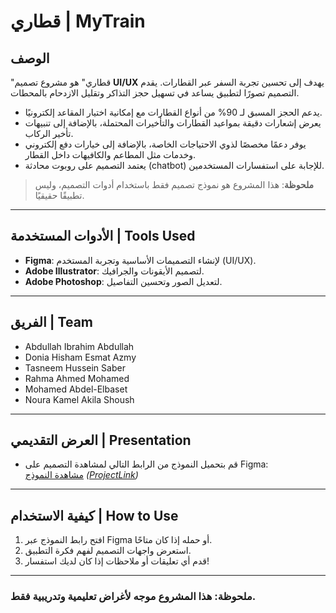 # قطاري | MyTrain

## الوصف
"قطاري" هو مشروع تصميم **UI/UX** يهدف إلى تحسين تجربة السفر عبر القطارات. يقدم التصميم تصورًا لتطبيق يساعد في تسهيل حجز التذاكر وتقليل الازدحام بالمحطات.  
- يدعم الحجز المسبق لـ 90% من أنواع القطارات مع إمكانية اختيار المقاعد إلكترونيًا.  
- يعرض إشعارات دقيقة بمواعيد القطارات والتأخيرات المحتملة، بالإضافة إلى تنبيهات تأخير الركاب.  
- يوفر دعمًا مخصصًا لذوي الاحتياجات الخاصة، بالإضافة إلى خيارات دفع إلكتروني وخدمات مثل المطاعم والكافيهات داخل القطار.  
- يعتمد التصميم على روبوت محادثة (chatbot) للإجابة على استفسارات المستخدمين.

> **ملحوظة**: هذا المشروع هو نموذج تصميم فقط باستخدام أدوات التصميم، وليس تطبيقًا حقيقيًا.

---

## الأدوات المستخدمة | Tools Used
- **Figma**: لإنشاء التصميمات الأساسية وتجربة المستخدم (UI/UX).  
- **Adobe Illustrator**: لتصميم الأيقونات والجرافيك.  
- **Adobe Photoshop**: لتعديل الصور وتحسين التفاصيل.

---

## الفريق | Team
- Abdullah Ibrahim Abdullah  
- Donia Hisham Esmat Azmy  
- Tasneem Hussein Saber  
- Rahma Ahmed Mohamed  
- Mohamed Abdel-Elbaset  
- Noura Kamel Akila Shoush

---

## العرض التقديمي | Presentation
- قم بتحميل النموذج من الرابط التالي لمشاهدة التصميم على Figma:  
[مشاهدة النموذج](#) *([ProjectLink](https://www.figma.com/design/XMEcZVpFTbqggCnFtwggl1/Graduation-pr?node-id=272-24501&node-type=frame&t=tjvITLt2wp54YFQd-0))*

---

## كيفية الاستخدام | How to Use
1. افتح رابط النموذج عبر Figma أو حمله إذا كان متاحًا.  
2. استعرض واجهات التصميم لفهم فكرة التطبيق.  
3. قدم أي تعليقات أو ملاحظات إذا كان لديك استفسار!

---

### **ملحوظة**: هذا المشروع موجه لأغراض تعليمية وتدريبية فقط.
